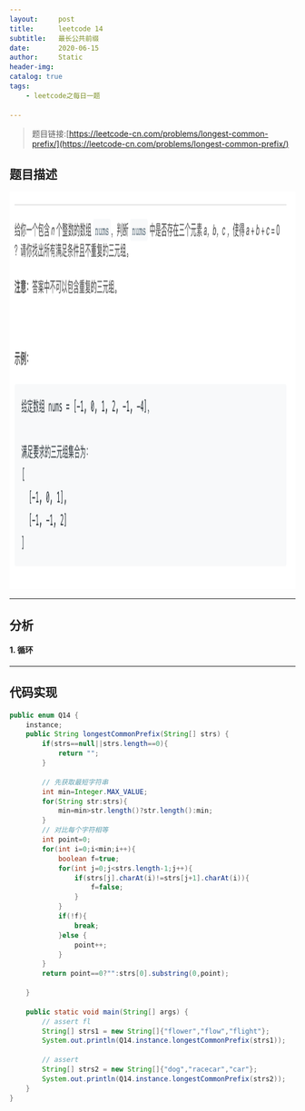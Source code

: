 ```yaml
---
layout:     post
title:      leetcode 14
subtitle:   最长公共前缀
date:       2020-06-15
author:     Static
header-img: 
catalog: true
tags:
    - leetcode之每日一题
    
---
```


> 题目链接:[https://leetcode-cn.com/problems/longest-common-prefix/](https://leetcode-cn.com/problems/longest-common-prefix/)

## 题目描述

<html>
    <img src="/img/leetcode/leetcode-15.png" width="700" height="700" /> 
</html>

---

## 分析

#### 1. 循环

---

## 代码实现

```java
public enum Q14 {
    instance;
    public String longestCommonPrefix(String[] strs) {
        if(strs==null||strs.length==0){
            return "";
        }

        // 先获取最短字符串
        int min=Integer.MAX_VALUE;
        for(String str:strs){
            min=min>str.length()?str.length():min;
        }
        // 对比每个字符相等
        int point=0;
        for(int i=0;i<min;i++){
            boolean f=true;
            for(int j=0;j<strs.length-1;j++){
                if(strs[j].charAt(i)!=strs[j+1].charAt(i)){
                    f=false;
                }
            }
            if(!f){
                break;
            }else {
                point++;
            }
        }
        return point==0?"":strs[0].substring(0,point);

    }

    public static void main(String[] args) {
        // assert fl
        String[] strs1 = new String[]{"flower","flow","flight"};
        System.out.println(Q14.instance.longestCommonPrefix(strs1));

        // assert 
        String[] strs2 = new String[]{"dog","racecar","car"};
        System.out.println(Q14.instance.longestCommonPrefix(strs2));
    }
}
```
